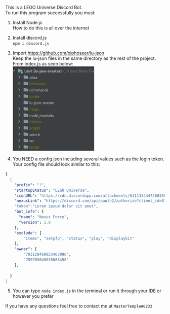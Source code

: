 This is a LEGO Universe Discord Bot.\
To run this program successfully you must:
1. Install Node.js\
   How to do this is all over the internet
2. Install discord.js\
   `npm i discord.js`
3. Import https://github.com/xiphoseer/lu-json \
Keep the lu-json files in the same directory as the rest of the project. From index.js as seen below: \
   ![img.png](img.png)
   
4. You NEED a config.json including several values such as the login token.\
Your config file should look similar to this:

```yaml
{
  {
    "prefix": "!",
    "startupStatus": "LEGO Universe",
    "iconURL": "https://cdn.discordapp.com/attachments/641133444746838016/813621671461781544/circle-cropped_1.png",
    "nexusLink": "https://discord.com/api/oauth2/authorize?client_id=813618765685456916&permissions=52288&scope=bot",
    "token":"Lorem ipsum dolor sit amet",
    "bot_info": {
      "name": "Nexus Force",
      "version": 1.0
    },
    "exclude": [
        "items", "setpfp", "status", "play", "displaykit"
    ],
    "owner": [
        "703120460023463986",
        "789705048035688458"
    ],

  }
}
```
5. You can type `node index.js` in the terminal or run it through your IDE or however you prefer


If you have any questions feel free to contact me at `MasterTemple#0233` 


